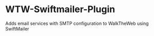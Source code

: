 # WTW-Swiftmailer-Plugin
Adds email services with SMTP configuration to WalkTheWeb using SwiftMailer
